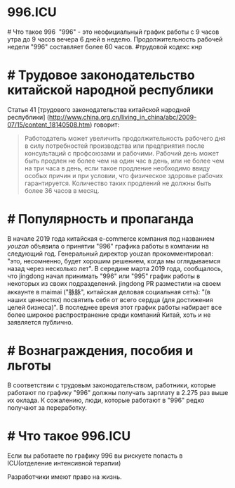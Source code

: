 996.ICU
===
# Что такое 996 
"996" - это неофициальный график работы с 9 часов утра до 9 часов вечера 6 дней в неделю. Продолжительность рабочей недели "996" составляет более 60 часов.
#трудовой кодекс кнр 
# # Трудовое законодательство китайской народной республики

Статья 41 [трудового законодательства китайской народной республики] (http://www.china.org.cn/living_in_china/abc/2009-07/15/content_18140508.htm) говорит:
> Работодатель может увеличить продолжительность рабочего дня в силу потребностей производства или предприятия после консультаций с профсоюзами и рабочими. Рабочий день может быть продлен не более чем на один час в день, или не более чем на три часа в день, если такое продление необходимо ввиду особых причин и при условии, что физическое здоровье рабочих гарантируется. Количество таких продлений не должны быть более 36 часов в месяц.
# # Популярность и пропаганда
В начале 2019 года китайская e-commerce компания под названием _youzan_ объявила о принятии "996" графика работы в компании на следующий год. Генеральный директор youzan прокомментировал: "это, несомненно, будет хорошим решением, когда мы оглядываемся назад через несколько лет".
В середине марта 2019 года, сообщалось, что jingdong начал принимать "996" или "995" график работы в некоторых из своих подразделений. jingdong PR разместили на своем аккаунте в maimai ("脉脉", китайская деловая социальная сеть): "(в наших ценностях) посвятить себя от всего сердца (для достижения целей бизнеса)".
В последнее время этот график работы набирает все более широкое распространение среди компаний Китай, хоть и не заявляется публично.
# # Вознаграждения, пособия и льготы
В соответствии с трудовым законодательством, работники, которые работают по графику "996" должны получать зарплату в 2.275 раз выше их оклада. К сожалению, люди, которые работают в "996" редко получают за переработку.
# # Что такое 996.ICU
Если вы работаете по графику 996 вы рискуете попасть в ICU(отделение интенсивной терапии)

Разработчики имеют право на жизнь.

